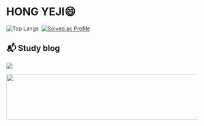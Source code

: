# HONG YEJI😄
![Top Langs](https://github-readme-stats.vercel.app/api/top-langs/?username=H-Yeji&layout=compact)&nbsp;&nbsp;[![Solved.ac Profile](http://mazassumnida.wtf/api/v2/generate_badge?boj=yeji980603)](https://solved.ac/yeji980603/)

## :mailbox_with_mail: Study blog
<a href="https://www.notion.so/Study-Records-b52c260077e64bff91e1b57571273b41"><img src="https://img.shields.io/badge/Notion-black?style=flat-square&logo=Notion&logoColor=white"/></a>
<br>

<a href="https://github.com/devxb/gitanimals">
  <img
    src="https://render.gitanimals.org/lines/H-Yeji?pet-id=636443272383649251"
    width="650"
    height="120"
  />
</a>
  
  
